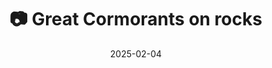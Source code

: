 ---
title: '📷 Great Cormorants on rocks'
date: '2025-02-04'
image: 'https://cdn.diblasio.social/static/photos/2025/20250204_133242.jpg'
alt_text: "Birds perched on rocks by the water in Huizen, Netherlands."
tags:
  - "#Photography"
  - "#Netherlands"
  - "#Huizen"
  - "#Nature"
  - "#Birds"
  - "#Water"
  - "#Landscape"
  - "#FujifilmXT4"
  - "#TelephotoLens"
  - "#NaturePhotography"
description: ''
created_date: '2025-02-04'
location: "Labradorstroom, Gooierhoofd, Huizen, Noord-Holland, Nederland, 1271 DE, Nederland"
exif_data: "FUJIFILM X-T4 XF100-400mmF4.5-5.6 R LM OIS WR (1/280 | f/9 | ISO 400)"
draft: false
---